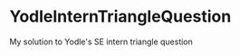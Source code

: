 YodleInternTriangleQuestion
===========================

My solution to Yodle's SE intern triangle question
